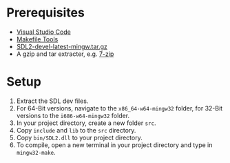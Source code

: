 # Prerequisites

- [Visual Studio Code](https://code.visualstudio.com/)
- [Makefile Tools](https://marketplace.visualstudio.com/items?itemName=ms-vscode.makefile-tools)
- [SDL2-devel-latest-mingw.tar.gz](https://github.com/libsdl-org/SDL/releases)
- A gzip and tar extracter, e.g. [7-zip](https://www.7-zip.org/)

# Setup

1. Extract the SDL dev files.
2. For 64-Bit versions, navigate to the `x86_64-w64-mingw32` folder, for 32-Bit versions to the `i686-w64-mingw32` folder.
3. In your project directory, create a new folder `src`.
4. Copy `include` and `lib` to the `src` directory.
5. Copy `bin/SDL2.dll` to your project directory.
6. To compile, open a new terminal in your project directory and type in `mingw32-make`.

